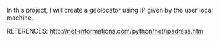 In this project, I will create a geolocator using IP given by the user local machine. 

REFERENCES:
http://net-informations.com/python/net/ipadress.htm

